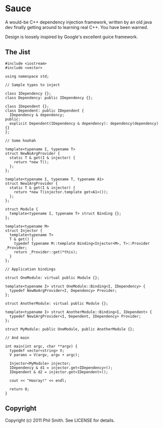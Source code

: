 # Sauce #

A would-be C++ dependency injection framework, written by an old java dev
finally getting around to learning real C++.  You have been warned.

Design is loosely inspired by Google's excellent guice framework.

## The Jist ##

    #include <iostream>
    #include <vector>

    using namespace std;

    // Sample types to inject

    class IDependency {};
    class Dependency: public IDependency {};

    class IDependent {};
    class Dependent: public IDependent {
      IDependency & dependency;
    public:
      explicit Dependent(IDependency & dependency): dependency(dependency) {}
    };

    // Some hoohah

    template<typename I, typename T>
    struct NewNoArgProvider {
      static T & get(I & injector) {
        return *new T();
      };
    };

    template<typename I, typename T, typename A1>
    struct New1ArgProvider {
      static T & get(I & injector) {
        return *new T(injector.template get<A1>());
      };
    };

    struct Module {
      template<typename I, typename T> struct Binding {};
    };

    template<typename M>
    struct Injector {
      template<typename T>
      T & get() {
        typedef typename M::template Binding<Injector<M>, T>::Provider _Provider;
        return _Provider::get(*this);
      }
    };

    // Application bindings

    struct OneModule: virtual public Module {};

    template<typename I> struct OneModule::Binding<I, IDependency> {
      typedef NewNoArgProvider<I, Dependency> Provider;
    };

    struct AnotherModule: virtual public Module {};

    template<typename I> struct AnotherModule::Binding<I, IDependent> {
      typedef New1ArgProvider<I, Dependent, IDependency> Provider;
    };

    struct MyModule: public OneModule, public AnotherModule {};

    // And main

    int main(int argc, char **argv) {
      typedef vector<string> V;
      V params = V(argv, argv + argc);

      Injector<MyModule> injector;
      IDependency & d1 = injector.get<IDependency>();
      IDependent & d2 = injector.get<IDependent>();

      cout << "Hooray!" << endl;

      return 0;
    }

## Copyright ##

Copyright (c) 2011 Phil Smith. See LICENSE for details.
